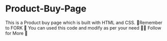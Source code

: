 # Product-Buy-Page
This is a Product buy page which is built with HTML and CSS.
🚩Remember to FORK 🚩
You can used this code and modify as per your need 👍🏻 
Follow for More 🤝
